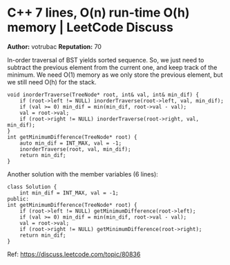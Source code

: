 C++ 7 lines, O(n) run-time O(h) memory | LeetCode Discuss
============================
**Author:**  votrubac
**Reputation:**  70 

<p>In-order traversal of BST yields sorted sequence. So, we just need to subtract the previous element from the current one, and keep track of the minimum. We need O(1) memory as we only store the previous element, but we still need O(h) for the stack.</p>
<pre><code>void inorderTraverse(TreeNode* root, int&amp; val, int&amp; min_dif) {
    if (root-&gt;left != NULL) inorderTraverse(root-&gt;left, val, min_dif);
    if (val &gt;= 0) min_dif = min(min_dif, root-&gt;val - val);
    val = root-&gt;val;
    if (root-&gt;right != NULL) inorderTraverse(root-&gt;right, val, min_dif);
}
int getMinimumDifference(TreeNode* root) {
    auto min_dif = INT_MAX, val = -1;
    inorderTraverse(root, val, min_dif);
    return min_dif;
}
</code></pre>
<p>Another solution with the member variables (6 lines):</p>
<pre><code>class Solution {
    int min_dif = INT_MAX, val = -1;
public:
int getMinimumDifference(TreeNode* root) {
    if (root-&gt;left != NULL) getMinimumDifference(root-&gt;left);
    if (val &gt;= 0) min_dif = min(min_dif, root-&gt;val - val);
    val = root-&gt;val;
    if (root-&gt;right != NULL) getMinimumDifference(root-&gt;right);
    return min_dif;
}
</code></pre> 

Ref: https://discuss.leetcode.com/topic/80836
